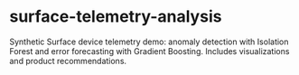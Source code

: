 # surface-telemetry-analysis
Synthetic Surface device telemetry demo: anomaly detection with Isolation Forest and error forecasting with Gradient Boosting. Includes visualizations and product recommendations.
